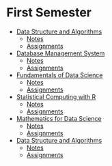 # First Semester
* [Data Structure and Algorithms]()
    * [Notes](/Notes)
    * [Assignments](/Assignments)
* [Database Management System]()
    * [Notes]()
    * [Assignments]()
* [Fundamentals of Data Science]()
    * [Notes]()
    * [Assignments]()
* [Statistical Computing with R]()
    * [Notes]()
    * [Assignments]()
* [Mathematics for Data Science]()
    * [Notes]()
    * [Assignments]()
* [Data Structure and Algorithms]()
    * [Notes]()
    * [Assignments]()
